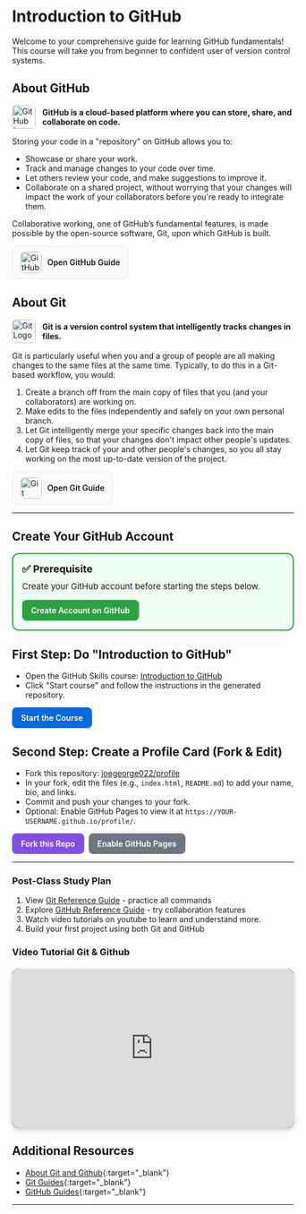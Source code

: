 # Introduction to GitHub

Welcome to your comprehensive guide for learning GitHub fundamentals! This course will take you from beginner to confident user of version control systems.

## About GitHub

<div style="display: flex; align-items: center; gap: 12px; margin: 8px 0 12px 0;">
  <img src="https://github.githubassets.com/images/modules/logos_page/GitHub-Mark.png" alt="GitHub Logo" width="42" height="42" style="border-radius: 6px;" />
  <strong>GitHub is a cloud-based platform where you can store, share, and collaborate on code.</strong>
 </div>

Storing your code in a "repository" on GitHub allows you to:

- Showcase or share your work.
- Track and manage changes to your code over time.
- Let others review your code, and make suggestions to improve it.
- Collaborate on a shared project, without worrying that your changes will impact the work of your collaborators before you're ready to integrate them.

Collaborative working, one of GitHub’s fundamental features, is made possible by the open-source software, Git, upon which GitHub is built.

  <a href="github/" style="text-decoration: none; color: inherit; display: inline-flex; align-items: center; gap: 10px; padding: 10px 14px; border: 1px solid #e5e7eb; border-radius: 10px; background: #fafafa;">
    <img src="https://github.githubassets.com/images/modules/logos_page/GitHub-Mark.png" alt="GitHub Logo" width="38" height="38" style="border-radius: 6px;" />
    <span style="font-weight: 600;">Open GitHub Guide</span>
  </a>

## About Git

<div style="display: flex; align-items: center; gap: 12px; margin: 8px 0 12px 0;">
  <img src="https://git-scm.com/images/logos/downloads/Git-Icon-1788C.png" alt="Git Logo" width="42" height="42" style="border-radius: 6px;" />
  <strong>Git is a version control system that intelligently tracks changes in files.</strong>
 </div>

Git is particularly useful when you and a group of people are all making changes to the same files at the same time. Typically, to do this in a Git-based workflow, you would:

1. Create a branch off from the main copy of files that you (and your collaborators) are working on.
2. Make edits to the files independently and safely on your own personal branch.
3. Let Git intelligently merge your specific changes back into the main copy of files, so that your changes don't impact other people's updates.
4. Let Git keep track of your and other people's changes, so you all stay working on the most up-to-date version of the project.

  <a href="git/" style="text-decoration: none; color: inherit; display: inline-flex; align-items: center; gap: 10px; padding: 10px 14px; border: 1px solid #e5e7eb; border-radius: 10px; background: #fafafa;">
    <img src="https://git-scm.com/images/logos/downloads/Git-Icon-1788C.png" alt="Git Logo" width="38" height="38" style="border-radius: 6px;" />
    <span style="font-weight: 600;">Open Git Guide</span>
  </a>

---


## Create Your GitHub Account

<div style="padding: 16px; border: 2px solid #2ea043; border-radius: 12px; background: #f0fff4; margin: 16px 0;">
  <div style="font-weight: 700; font-size: 18px; margin-bottom: 8px;">✅ Prerequisite</div>
  <div style="font-size: 15px; line-height: 1.6;">
    Create your GitHub account before starting the steps below.
  </div>
  <div style="margin-top: 12px;">
    <a href="https://github.com" target="_blank" style="display: inline-block; padding: 10px 16px; background: #2ea043; color: #fff; border-radius: 8px; text-decoration: none; font-weight: 600;">Create Account on GitHub</a>
  </div>
</div>

## First Step: Do "Introduction to GitHub"

- Open the GitHub Skills course: [Introduction to GitHub](https://github.com/skills/introduction-to-github)
- Click "Start course" and follow the instructions in the generated repository.
<div style="margin-top: 8px;">
  <a href="https://github.com/skills/introduction-to-github" target="_blank" style="display: inline-block; padding: 10px 16px; background: #0969da; color: #fff; border-radius: 8px; text-decoration: none; font-weight: 600;">Start the Course</a>
</div>

## Second Step: Create a Profile Card (Fork & Edit)

- Fork this repository: [joegeorge022/profile](https://github.com/joegeorge022/profile)
- In your fork, edit the files (e.g., `index.html`, `README.md`) to add your name, bio, and links.
- Commit and push your changes to your fork.
- Optional: Enable GitHub Pages to view it at `https://YOUR-USERNAME.github.io/profile/`.
<div style="margin-top: 8px; display: flex; gap: 8px; flex-wrap: wrap;">
  <a href="https://github.com/joegeorge022/profile/fork" target="_blank" style="display: inline-block; padding: 10px 16px; background: #8250df; color: #fff; border-radius: 8px; text-decoration: none; font-weight: 600;">Fork this Repo</a>
  <a href="https://docs.github.com/en/pages/getting-started-with-github-pages/creating-a-github-pages-site" target="_blank" style="display: inline-block; padding: 10px 16px; background: #6e7781; color: #fff; border-radius: 8px; text-decoration: none; font-weight: 600;">Enable GitHub Pages</a>
</div>

---



### Post-Class Study Plan
1. View [Git Reference Guide](git/) - practice all commands
2. Explore [GitHub Reference Guide](github/) - try collaboration features
3. Watch video tutorials on youtube to learn and understand more. 
4. Build your first project using both Git and GitHub

### Video Tutorial Git & Github

<style>
.video-container {
    position: relative;
    padding-bottom: 56.25%;
    height: 0;
    overflow: hidden;
    max-width: 100%;
    background: #000;
    border-radius: 12px;
    box-shadow: 0px 4px 10px rgba(0, 0, 0, 0.2);
    margin: 20px auto;
}

.video-container iframe {
    position: absolute;
    top: 0;
    left: 0;
    width: 100%;
    height: 100%;
    border-radius: 12px;
}
</style>

<div class="video-container">
<iframe width="1056" height="594" src="https://www.youtube.com/embed/S7XpTAnSDL4" title="Git &amp; GitHub Tutorial | Visualized Git Course for Beginner &amp; Professional Developers in 2024" frameborder="0" allow="accelerometer; autoplay; clipboard-write; encrypted-media; gyroscope; picture-in-picture; web-share" referrerpolicy="strict-origin-when-cross-origin" allowfullscreen></iframe>
</div>

## Additional Resources

- [About Git and Github](https://docs.github.com/en/get-started/start-your-journey/about-github-and-git){:target="_blank"}
- [Git Guides](https://github.com/git-guides){:target="_blank"}
- [GitHub Guides](https://docs.github.com/en/get-started){:target="_blank"}

---


